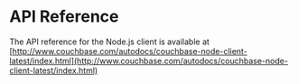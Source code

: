 # API Reference

The API reference for the Node.js client is available at
[http://www.couchbase.com/autodocs/couchbase-node-client-latest/index.html](http://www.couchbase.com/autodocs/couchbase-node-client-latest/index.html)

<a id="licenses"></a>
